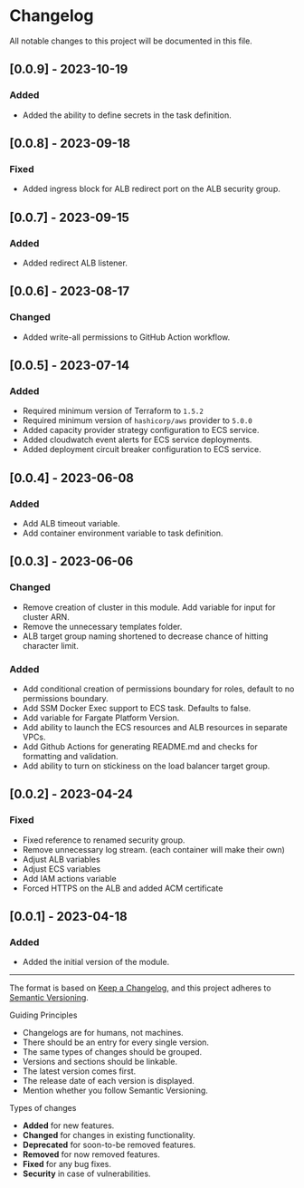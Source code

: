 # Changelog

All notable changes to this project will be documented in this file.

## [0.0.9] - 2023-10-19

### Added

- Added the ability to define secrets in the task definition.

## [0.0.8] - 2023-09-18

### Fixed

- Added ingress block for ALB redirect port on the ALB security group.

## [0.0.7] - 2023-09-15

### Added

- Added redirect ALB listener.

## [0.0.6] - 2023-08-17

### Changed

- Added write-all permissions to GitHub Action workflow.

## [0.0.5] - 2023-07-14

### Added

- Required minimum version of Terraform to `1.5.2`
- Required minimum version of `hashicorp/aws` provider to `5.0.0`
- Added capacity provider strategy configuration to ECS service.
- Added cloudwatch event alerts for ECS service deployments. 
- Added deployment circuit breaker configuration to ECS service.

## [0.0.4] - 2023-06-08

### Added

- Add ALB timeout variable.
- Add container environment variable to task definition. 

## [0.0.3] - 2023-06-06

### Changed

- Remove creation of cluster in this module. Add variable for input for cluster ARN.
- Remove the unnecessary templates folder.
- ALB target group naming shortened to decrease chance of hitting character limit.

### Added

- Add conditional creation of permissions boundary for roles, default to no permissions boundary.
- Add SSM Docker Exec support to ECS task. Defaults to false.
- Add variable for Fargate Platform Version.
- Add ability to launch the ECS resources and ALB resources in separate VPCs.
- Add Github Actions for generating README.md and checks for formatting and validation.
- Add ability to turn on stickiness on the load balancer target group.

## [0.0.2] - 2023-04-24

### Fixed

- Fixed reference to renamed security group.
- Remove unnecessary log stream. (each container will make their own)
- Adjust ALB variables
- Adjust ECS variables
- Add IAM actions variable
- Forced HTTPS on the ALB and added ACM certificate

## [0.0.1] - 2023-04-18

### Added

- Added the initial version of the module.

---

The format is based on [Keep a Changelog](https://keepachangelog.com/en/1.0.0/),
and this project adheres to [Semantic Versioning](https://semver.org/spec/v2.0.0.html).

Guiding Principles

- Changelogs are for humans, not machines.
- There should be an entry for every single version.
- The same types of changes should be grouped.
- Versions and sections should be linkable.
- The latest version comes first.
- The release date of each version is displayed.
- Mention whether you follow Semantic Versioning.

Types of changes

- **Added** for new features.
- **Changed** for changes in existing functionality.
- **Deprecated** for soon-to-be removed features.
- **Removed** for now removed features.
- **Fixed** for any bug fixes.
- **Security** in case of vulnerabilities.
